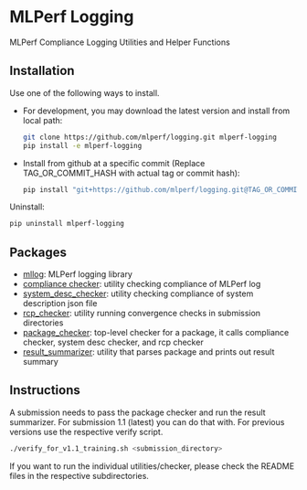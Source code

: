 # MLPerf Logging

MLPerf Compliance Logging Utilities and Helper Functions

## Installation

Use one of the following ways to install.

- For development, you may download the latest version and install from local path:

  ```sh
  git clone https://github.com/mlperf/logging.git mlperf-logging
  pip install -e mlperf-logging
  ```

- Install from github at a specific commit (Replace TAG_OR_COMMIT_HASH with actual tag or commit hash):
  ```sh
  pip install "git+https://github.com/mlperf/logging.git@TAG_OR_COMMIT_HASH"
  ```

Uninstall:

```sh
pip uninstall mlperf-logging
```

## Packages

- [mllog](mlperf_logging/mllog): MLPerf logging library
- [compliance checker](mlperf_logging/compliance_checker): utility checking compliance of MLPerf log
- [system_desc_checker](mlperf_logging/system_desc_checker): utility checking compliance of system description json file
- [rcp_checker](mlperf_logging/rcp_checker): utility running convergence checks in submission directories
- [package_checker](mlperf_logging/package_checker): top-level checker for a package, it calls compliance checker, system desc checker, and rcp checker
- [result_summarizer](mlperf_logging/result_summarizer): utility that parses package and prints out result summary

## Instructions

A submission needs to pass the package checker and run the result summarizer.
For submission 1.1 (latest) you can do that with. For previous versions use the respective verify script.

```sh
./verify_for_v1.1_training.sh <submission_directory>
```

If you want to run the individual utilities/checker, please check the README files in the respective subdirectories.
